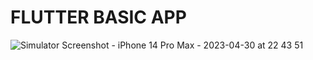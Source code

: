 # FLUTTER BASIC APP 

![Simulator Screenshot - iPhone 14 Pro Max - 2023-04-30 at 22 43 51](https://user-images.githubusercontent.com/61625884/235379617-109a1525-ba20-4d3a-b242-fbefb46b5f90.png)
